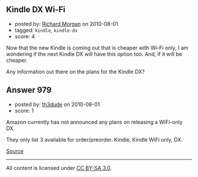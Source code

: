 ## Kindle DX Wi-Fi

- posted by: [Richard Morgan](https://stackexchange.com/users/-1/595-richard-morgan) on 2010-08-01
- tagged: `kindle`, `kindle-dx`
- score: 4

<p>Now that the new Kindle is coming out that is cheaper with Wi-Fi only, I am wondering if the next Kindle DX will have this option too.  And, if it will be cheaper.</p>

<p>Any information out there on the plans for the Kindle DX?</p>



## Answer 979

- posted by: [th3dude](https://stackexchange.com/users/-1/14-th3dude) on 2010-08-01
- score: 1

<p>Amazon currently has not announced any plans on releasing a WiFi-only DX.</p>

<p>They only list 3 available for order/preorder. Kindle, Kindle WiFi only, DX.</p>

<p><a href="http://www.amazon.com/Kindle-Wireless-Reading-Display-Graphite/dp/B002Y27P3M/ref=amb_link_353611822_7?pf_rd_m=ATVPDKIKX0DER&amp;pf_rd_s=gateway-center-column&amp;pf_rd_r=0WWFA6RFRX9G8AQJ1B8J&amp;pf_rd_t=101&amp;pf_rd_p=1271496582&amp;pf_rd_i=507846" rel="nofollow">Source</a></p>




---

All content is licensed under [CC BY-SA 3.0](https://creativecommons.org/licenses/by-sa/3.0/).
